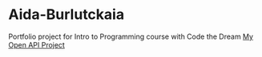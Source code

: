 # Aida-Burlutckaia

Portfolio project for Intro to Programming course with Code the Dream
[My Open API Project](https://github.com/AidaBur/Open-API-Project)